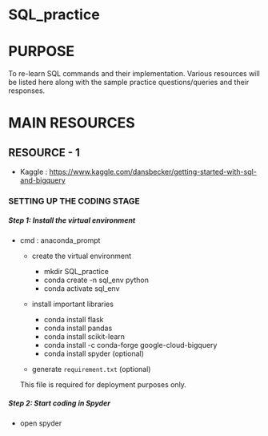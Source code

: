 # SQL_practice

# PURPOSE

To re-learn SQL commands and their implementation. Various resources will be listed here along with the sample practice questions/queries and their responses. 

# MAIN RESOURCES 

## RESOURCE - 1 

- Kaggle : https://www.kaggle.com/dansbecker/getting-started-with-sql-and-bigquery 


### SETTING UP THE CODING STAGE

##### Step 1: Install the virtual environment
- cmd : anaconda_prompt
  - create the virtual environment
  
      - mkdir SQL_practice
      - conda create -n sql_env python
      - conda activate sql_env
      
  - install important libraries    
      
      - conda install flask
      - conda install pandas
      - conda install scikit-learn
      - conda install -c conda-forge google-cloud-bigquery
      - conda install spyder (optional)
      
  - generate `requirement.txt` (optional)
  
  This file is required for deployment purposes only.

##### Step 2: Start coding in Spyder
- open spyder

  
      
